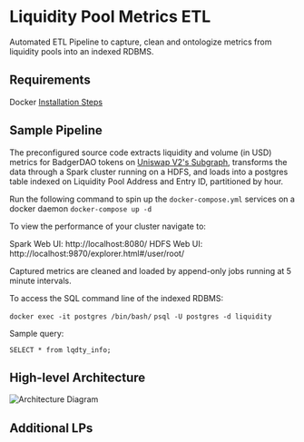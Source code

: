 

# Liquidity Pool Metrics ETL
Automated ETL Pipeline to capture, clean and ontologize metrics from liquidity pools into an indexed RDBMS.

## Requirements

Docker [Installation Steps](https://docs.docker.com/get-docker/)

## Sample Pipeline
The preconfigured source code extracts liquidity and volume (in USD) metrics for BadgerDAO tokens on [Uniswap V2's Subgraph](https://thegraph.com/hosted-service/subgraph/uniswap/uniswap-v2), transforms the data through a Spark cluster running on a HDFS, and loads into a postgres table indexed on Liquidity Pool Address and Entry ID, partitioned by hour. 

Run the following command to spin up the `docker-compose.yml` services on a docker daemon
`docker-compose up -d`

To view the performance of your cluster navigate to:

Spark Web UI: http://localhost:8080/
HDFS Web UI: http://localhost:9870/explorer.html#/user/root/

Captured metrics are cleaned and loaded by append-only jobs running at 5 minute intervals.  

To access the SQL command line of the indexed RDBMS:

`docker exec -it postgres /bin/bash/`
`psql -U postgres -d liquidity`

Sample query:

`SELECT * from lqdty_info;`

## High-level Architecture

![Architecture Diagram](https://github.com/goonlagoon/chainlink-lp/tree/main/media/architecture.png?raw=true)


## Additional LPs

